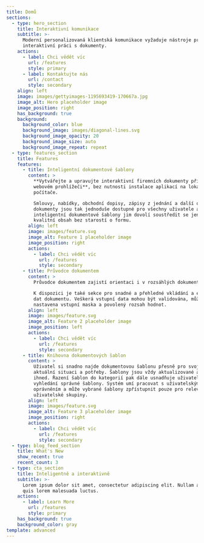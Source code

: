 ```yaml
---
title: Domů
sections:
  - type: hero_section
    title: Interaktivní komunikace
    subtitle: >-
      Moderní personalizovaná klientská komunikace vyžaduje nástroje pro
      interaktivní práci s dokumenty.
    actions:
      - label: Chci vědět víc
        url: /features
        style: primary
      - label: Kontaktujte nás
        url: /contact
        style: secondary
    align: left
    image: images/gettyimages-1195693419-170667a.jpg
    image_alt: Hero placeholder image
    image_position: right
    has_background: true
    background:
      background_color: blue
      background_image: images/diagonal-lines.svg
      background_image_opacity: 20
      background_image_size: auto
      background_image_repeat: repeat
  - type: features_section
    title: Features
    features:
      - title: Inteligentní dokumentové šablony
        content: >
          **Vytvářejte a upravujte interaktivní firemních dokumenty přímo ve
          webovém prohlížeči**, bez nutnosti instalace aplikací na lokální
          počítače.

          Smlouvy, nabídky, obchodní dopisy, zápisy z jednání a další obchodní
          dokumenty jsou tak jednoduše dostupné pro všechny uživatele a
          inteligentní dokumentové šablony jim dovolí soustředit se jen na
          kvalitní obsah bez starostí o formu.
        align: left
        image: images/feature.svg
        image_alt: Feature 1 placeholder image
        image_position: right
        actions:
          - label: Chci vědět víc
            url: /features
            style: secondary
      - title: Průvodce dokumentem
        content: >
          Průvodce dokumentem zajistí orientaci i v rozsáhlých dokumentech.

          K dispozici je také sekce pro snadné a přehledné vkládání a editaci
          dat dokumentu. Veškerá vstupní data mohou být validována, může být
          nastavena vstupní maska a povolený rozsah hodnot.
        align: left
        image: images/feature.svg
        image_alt: Feature 2 placeholder image
        image_position: left
        actions:
          - label: Chci vědět víc
            url: /features
            style: secondary
      - title: Knihovna dokumentových šablon
        content: >
          Uživatel si snadno najde dokumentovou šablonu přesně pro svojí
          aktuální situaci a potřeby. Šablony jsou vždy aktualizované a dostupné
          ihned. Řazení šablon do kategorií pak dále usnadňuje uživateli
          vyhledání správné šablony. Systém umí pracovat s uživatelským
          oprávněním a může vybrané šablony zpřístupnit pouze pro relevantní
          uživatelské skupiny.
        align: left
        image: images/feature.svg
        image_alt: Feature 3 placeholder image
        image_position: right
        actions:
          - label: Chci vědět víc
            url: /features
            style: secondary
  - type: blog_feed_section
    title: What's New
    show_recent: true
    recent_count: 3
  - type: cta_section
    title: Inteligentně a interaktivně
    subtitle: >-
      Lorem ipsum dolor sit amet, consectetur adipiscing elit. Nullam a metus
      quis lorem malesuada luctus.
    actions:
      - label: Learn More
        url: /features
        style: primary
    has_background: true
    background_color: gray
template: advanced
---
```

